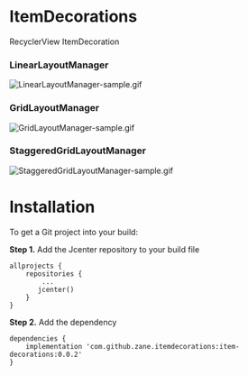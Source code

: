 # ItemDecorations

RecyclerView ItemDecoration

### LinearLayoutManager
![LinearLayoutManager-sample.gif](images/LinearLayoutManager-sample.gif)
### GridLayoutManager
![GridLayoutManager-sample.gif](images/GridLayoutManager-sample.gif)
### StaggeredGridLayoutManager
![StaggeredGridLayoutManager-sample.gif](images/StaggeredGridLayoutManager-sample.gif)

# Installation
To get a Git project into your build:

**Step 1.** Add the Jcenter repository to your build file
```
allprojects {
    repositories {
        ...
       jcenter()
    }
}
```
**Step 2.** Add the dependency
```
dependencies {
    implementation 'com.github.zane.itemdecorations:item-decorations:0.0.2'
}
```
